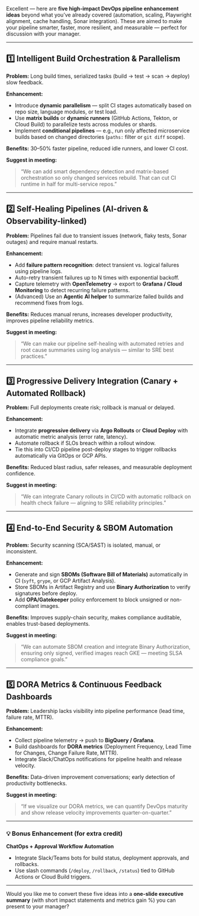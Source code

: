 Excellent — here are **five high-impact DevOps pipeline enhancement ideas** beyond what you’ve already covered (automation, scaling, Playwright alignment, cache handling, Sonar integration). These are aimed to make your pipeline smarter, faster, more resilient, and measurable — perfect for discussion with your manager.

---

## **1️⃣ Intelligent Build Orchestration & Parallelism**

**Problem:** Long build times, serialized tasks (build → test → scan → deploy) slow feedback.

**Enhancement:**

* Introduce **dynamic parallelism** — split CI stages automatically based on repo size, language modules, or test load.
* Use **matrix builds** or **dynamic runners** (GitHub Actions, Tekton, or Cloud Build) to parallelize tests across modules or shards.
* Implement **conditional pipelines** — e.g., run only affected microservice builds based on changed directories (`paths:` filter or `git diff` scope).

**Benefits:** 30–50% faster pipeline, reduced idle runners, and lower CI cost.

**Suggest in meeting:**

> “We can add smart dependency detection and matrix-based orchestration so only changed services rebuild. That can cut CI runtime in half for multi-service repos.”

---

## **2️⃣ Self-Healing Pipelines (AI-driven & Observability-linked)**

**Problem:** Pipelines fail due to transient issues (network, flaky tests, Sonar outages) and require manual restarts.

**Enhancement:**

* Add **failure pattern recognition**: detect transient vs. logical failures using pipeline logs.
* Auto-retry transient failures up to N times with exponential backoff.
* Capture telemetry with **OpenTelemetry** → export to **Grafana / Cloud Monitoring** to detect recurring failure patterns.
* (Advanced) Use an **Agentic AI helper** to summarize failed builds and recommend fixes from logs.

**Benefits:** Reduces manual reruns, increases developer productivity, improves pipeline reliability metrics.

**Suggest in meeting:**

> “We can make our pipeline self-healing with automated retries and root cause summaries using log analysis — similar to SRE best practices.”

---

## **3️⃣ Progressive Delivery Integration (Canary + Automated Rollback)**

**Problem:** Full deployments create risk; rollback is manual or delayed.

**Enhancement:**

* Integrate **progressive delivery** via **Argo Rollouts** or **Cloud Deploy** with automatic metric analysis (error rate, latency).
* Automate rollback if SLOs breach within a rollout window.
* Tie this into CI/CD pipeline post-deploy stages to trigger rollbacks automatically via GitOps or GCP APIs.

**Benefits:** Reduced blast radius, safer releases, and measurable deployment confidence.

**Suggest in meeting:**

> “We can integrate Canary rollouts in CI/CD with automatic rollback on health check failure — aligning to SRE reliability principles.”

---

## **4️⃣ End-to-End Security & SBOM Automation**

**Problem:** Security scanning (SCA/SAST) is isolated, manual, or inconsistent.

**Enhancement:**

* Generate and sign **SBOMs (Software Bill of Materials)** automatically in CI (`syft`, `grype`, or GCP Artifact Analysis).
* Store SBOMs in Artifact Registry and use **Binary Authorization** to verify signatures before deploy.
* Add **OPA/Gatekeeper** policy enforcement to block unsigned or non-compliant images.

**Benefits:** Improves supply-chain security, makes compliance auditable, enables trust-based deployments.

**Suggest in meeting:**

> “We can automate SBOM creation and integrate Binary Authorization, ensuring only signed, verified images reach GKE — meeting SLSA compliance goals.”

---

## **5️⃣ DORA Metrics & Continuous Feedback Dashboards**

**Problem:** Leadership lacks visibility into pipeline performance (lead time, failure rate, MTTR).

**Enhancement:**

* Collect pipeline telemetry → push to **BigQuery / Grafana**.
* Build dashboards for **DORA metrics** (Deployment Frequency, Lead Time for Changes, Change Failure Rate, MTTR).
* Integrate Slack/ChatOps notifications for pipeline health and release velocity.

**Benefits:** Data-driven improvement conversations; early detection of productivity bottlenecks.

**Suggest in meeting:**

> “If we visualize our DORA metrics, we can quantify DevOps maturity and show release velocity improvements quarter-on-quarter.”

---

### 💡 Bonus Enhancement (for extra credit)

**ChatOps + Approval Workflow Automation**

* Integrate Slack/Teams bots for build status, deployment approvals, and rollbacks.
* Use slash commands (`/deploy`, `/rollback`, `/status`) tied to GitHub Actions or Cloud Build triggers.

---

Would you like me to convert these five ideas into a **one-slide executive summary** (with short impact statements and metrics gain %) you can present to your manager?
